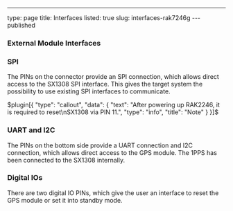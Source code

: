 ---
type: page
title: Interfaces
listed: true
slug: interfaces-rak7246g
---published

### External Module Interfaces

### SPI

The PINs on the connector provide an SPI connection, which allows direct access to the SX1308 SPI interface. This gives the target system the possibility to use existing SPI interfaces to communicate.

$plugin[{
    "type": "callout",
    "data": {
        "text": "After powering up RAK2246, it is required to reset\nSX1308 via PIN 11.",
        "type": "info",
        "title": "Note"
    }
}]$

### UART and I2C

The PINs on the bottom side provide a UART connection and I2C connection, which allows direct access to the GPS module. The 1PPS has been connected to the SX1308 internally.

### Digital IOs

There are two digital IO PINs, which give the user an interface to reset the GPS module or set it into standby mode.

